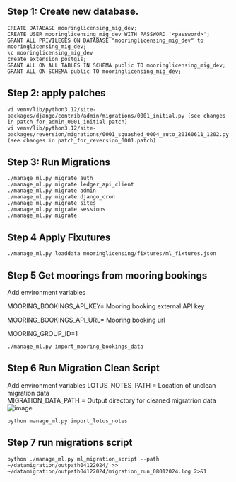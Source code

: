 
## Step 1: Create new database.
```
CREATE DATABASE mooringlicensing_mig_dev;
CREATE USER mooringlicensing_mig_dev WITH PASSWORD '<password>';
GRANT ALL PRIVILEGES ON DATABASE "mooringlicensing_mig_dev" to mooringlicensing_mig_dev;
\c mooringlicensing_mig_dev
create extension postgis;
GRANT ALL ON ALL TABLES IN SCHEMA public TO mooringlicensing_mig_dev;
GRANT ALL ON SCHEMA public TO mooringlicensing_mig_dev;
```


## Step 2: apply patches
```
vi venv/lib/python3.12/site-packages/django/contrib/admin/migrations/0001_initial.py (see changes in patch_for_admin_0001_initial.patch)
vi venv/lib/python3.12/site-packages/reversion/migrations/0001_squashed_0004_auto_20160611_1202.py (see changes in patch_for_reversion_0001.patch)
```

## Step 3: Run Migrations
```
./manage_ml.py migrate auth
./manage_ml.py migrate ledger_api_client
./manage_ml.py migrate admin
./manage_ml.py migrate django_cron
./manage_ml.py migrate sites
./manage_ml.py migrate sessions
./manage_ml.py migrate 
```

## Step 4 Apply Fixutures
```
./manage_ml.py loaddata mooringlicensing/fixtures/ml_fixtures.json
 ```

## Step 5 Get moorings from mooring bookings

Add environment variables

MOORING_BOOKINGS_API_KEY= Mooring booking external API key

MOORING_BOOKINGS_API_URL= Mooring booking url

MOORING_GROUP_ID=1

```
./manage_ml.py import_mooring_bookings_data
```

## Step 6 Run Migration Clean Script

Add environment variables
LOTUS_NOTES_PATH = Location of unclean migration data   
MIGRATION_DATA_PATH = Output directory for cleaned migratrion data    
![image](https://github.com/user-attachments/assets/e113c018-cf50-447f-ac87-26134adafe3f)


```
python manage_ml.py import_lotus_notes
```
## Step 7 run migrations script
```
python ./manage_ml.py ml_migration_script --path ~/datamigration/outpath04122024/ >> ~/datamigration/outpath04122024/migration_run_08012024.log 2>&1

```
